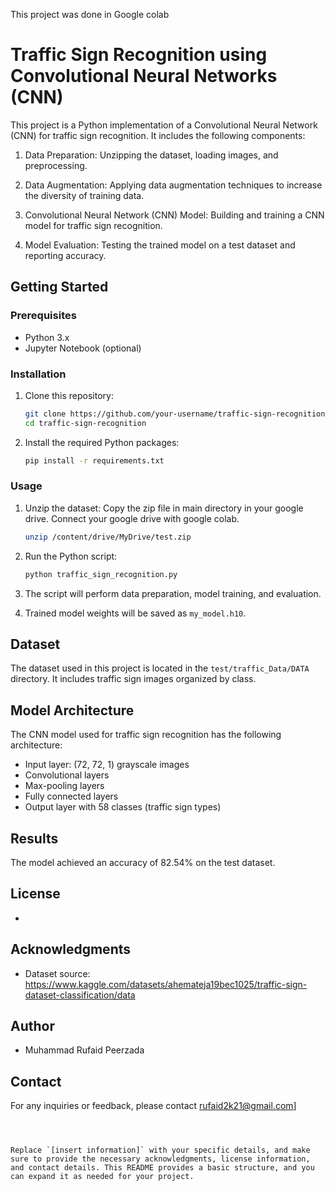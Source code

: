 This project was done in Google colab


# Traffic Sign Recognition using Convolutional Neural Networks (CNN)

This project is a Python implementation of a Convolutional Neural Network (CNN) for traffic sign recognition. It includes the following components:

1. Data Preparation: Unzipping the dataset, loading images, and preprocessing.

2. Data Augmentation: Applying data augmentation techniques to increase the diversity of training data.

3. Convolutional Neural Network (CNN) Model: Building and training a CNN model for traffic sign recognition.

4. Model Evaluation: Testing the trained model on a test dataset and reporting accuracy.

## Getting Started

### Prerequisites

- Python 3.x
- Jupyter Notebook (optional)

### Installation

1. Clone this repository:

   ```bash
   git clone https://github.com/your-username/traffic-sign-recognition.git
   cd traffic-sign-recognition
   ```

2. Install the required Python packages:

   ```bash
   pip install -r requirements.txt
   ```

### Usage

1. Unzip the dataset:
Copy the zip file in main directory in your google drive. Connect your google drive with google colab.
   ```bash
   unzip /content/drive/MyDrive/test.zip
   ```

2. Run the Python script:

   ```bash
   python traffic_sign_recognition.py
   ```

3. The script will perform data preparation, model training, and evaluation.

4. Trained model weights will be saved as `my_model.h10`.

## Dataset

The dataset used in this project is located in the `test/traffic_Data/DATA` directory. It includes traffic sign images organized by class.

## Model Architecture

The CNN model used for traffic sign recognition has the following architecture:

- Input layer: (72, 72, 1) grayscale images
- Convolutional layers
- Max-pooling layers
- Fully connected layers
- Output layer with 58 classes (traffic sign types)

## Results

The model achieved an accuracy of 82.54% on the test dataset.

## License

-
## Acknowledgments

- Dataset source: https://www.kaggle.com/datasets/ahemateja19bec1025/traffic-sign-dataset-classification/data

## Author

- Muhammad Rufaid Peerzada

## Contact

For any inquiries or feedback, please contact rufaid2k21@gmail.com]
```



Replace `[insert information]` with your specific details, and make sure to provide the necessary acknowledgments, license information, and contact details. This README provides a basic structure, and you can expand it as needed for your project.
